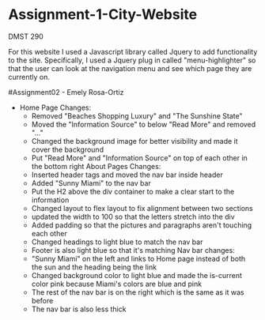 # Assignment-1-City-Website
DMST 290

For this website I used a Javascript library called Jquery to add functionality to the site. Specifically, I used a Jquery plug in called "menu-highlighter" so that the user can look at the navigation menu and see which page they are currently on.



#Assignment02 - Emely Rosa-Ortiz
- Home Page Changes: 
	-  Removed "Beaches Shopping Luxury" and "The Sunshine State" 
	- Moved the "Information Source"  to below "Read More" and removed "..."
	- Changed the background image for better visibility and made it cover the background 
	- Put "Read More" and "Information Source" on top of each other in the bottom right 
About Pages Changes:
	- Inserted header tags and moved the nav bar inside header 
	- Added "Sunny Miami" to the nav bar 
	- Put the H2 above the div container to make a clear start to the information 
	- Changed layout to flex layout to fix alignment between two sections
	- updated the width to 100 so that the letters stretch into the div 
	- Added padding so that the pictures and paragraphs aren't touching each other 
	- Changed headings to light blue to match the nav bar 
	- Footer is also light blue so that it's matching 
Nav bar changes: 
	- "Sunny Miami" on the left and links to Home page instead of both the sun and the heading being the link 
	- Changed background color to light blue and made the is-current color pink because Miami's colors are blue and pink 
	- The rest of the nav bar is on the right which is the same as it was before 
	- The nav bar is also less thick 
	
	